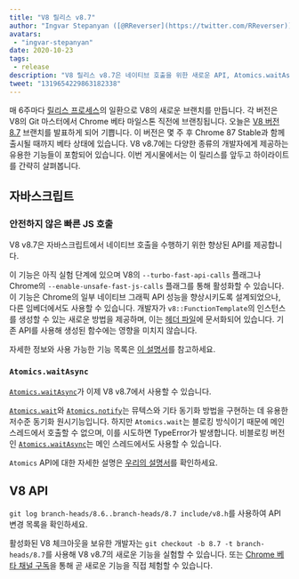 ```yaml
---
title: "V8 릴리스 v8.7"
author: "Ingvar Stepanyan ([@RReverser](https://twitter.com/RReverser)), V8 담당자"
avatars: 
 - "ingvar-stepanyan"
date: 2020-10-23
tags: 
 - release
description: "V8 릴리스 v8.7은 네이티브 호출을 위한 새로운 API, Atomics.waitAsync, 버그 수정 및 성능 개선을 제공합니다."
tweet: "1319654229863182338"
---
```

매 6주마다 [릴리스 프로세스](https://v8.dev/docs/release-process)의 일환으로 V8의 새로운 브랜치를 만듭니다. 각 버전은 V8의 Git 마스터에서 Chrome 베타 마일스톤 직전에 브랜칭됩니다. 오늘은 [V8 버전 8.7](https://chromium.googlesource.com/v8/v8.git/+log/branch-heads/8.7) 브랜치를 발표하게 되어 기쁩니다. 이 버전은 몇 주 후 Chrome 87 Stable과 함께 출시될 때까지 베타 상태에 있습니다. V8 v8.7에는 다양한 종류의 개발자에게 제공하는 유용한 기능들이 포함되어 있습니다. 이번 게시물에서는 이 릴리스를 앞두고 하이라이트를 간략히 살펴봅니다.

<!--truncate-->
## 자바스크립트

### 안전하지 않은 빠른 JS 호출

V8 v8.7은 자바스크립트에서 네이티브 호출을 수행하기 위한 향상된 API를 제공합니다.

이 기능은 아직 실험 단계에 있으며 V8의 `--turbo-fast-api-calls` 플래그나 Chrome의 `--enable-unsafe-fast-js-calls` 플래그를 통해 활성화할 수 있습니다. 이 기능은 Chrome의 일부 네이티브 그래픽 API 성능을 향상시키도록 설계되었으나, 다른 임베더에서도 사용할 수 있습니다. 개발자가 `v8::FunctionTemplate`의 인스턴스를 생성할 수 있는 새로운 방법을 제공하며, 이는 [헤더 파일](https://source.chromium.org/chromium/chromium/src/+/master:v8/include/v8-fast-api-calls.h)에 문서화되어 있습니다. 기존 API를 사용해 생성된 함수에는 영향을 미치지 않습니다.

자세한 정보와 사용 가능한 기능 목록은 [이 설명서](https://docs.google.com/document/d/1nK6oW11arlRb7AA76lJqrBIygqjgdc92aXUPYecc9dU/edit?usp=sharing)를 참고하세요.

### `Atomics.waitAsync`

[`Atomics.waitAsync`](https://github.com/tc39/proposal-atomics-wait-async/blob/master/PROPOSAL.md)가 이제 V8 v8.7에서 사용할 수 있습니다.

[`Atomics.wait`](https://developer.mozilla.org/en-US/docs/Web/JavaScript/Reference/Global_Objects/Atomics/wait)와 [`Atomics.notify`](https://developer.mozilla.org/en-US/docs/Web/JavaScript/Reference/Global_Objects/Atomics/notify)는 뮤텍스와 기타 동기화 방법을 구현하는 데 유용한 저수준 동기화 원시기능입니다. 하지만 `Atomics.wait`는 블로킹 방식이기 때문에 메인 스레드에서 호출할 수 없으며, 이를 시도하면 TypeError가 발생합니다. 비블로킹 버전인 [`Atomics.waitAsync`](https://github.com/tc39/proposal-atomics-wait-async/blob/master/PROPOSAL.md)는 메인 스레드에서도 사용할 수 있습니다.

`Atomics` API에 대한 자세한 설명은 [우리의 설명서](https://v8.dev/features/atomics)를 확인하세요.

## V8 API

`git log branch-heads/8.6..branch-heads/8.7 include/v8.h`를 사용하여 API 변경 목록을 확인하세요.

활성화된 V8 체크아웃을 보유한 개발자는 `git checkout -b 8.7 -t branch-heads/8.7`를 사용해 V8 v8.7의 새로운 기능을 실험할 수 있습니다. 또는 [Chrome 베타 채널 구독](https://www.google.com/chrome/browser/beta.html)을 통해 곧 새로운 기능을 직접 체험할 수 있습니다.
